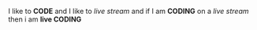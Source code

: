 I like to **CODE** and I like to _live stream_ and if  I am __CODING__ on a *live stream* then i am __live CODING__
